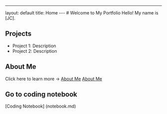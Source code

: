 ---
layout: default
title: Home
--- # Welcome to My Portfolio Hello! My name is [JC].
## Projects
- Project 1: Description
- Project 2: Description
## About Me
Click here to learn more → [About Me](about.md)
[About Me](about.md)
## Go to coding notebook
[Coding Notebook] (notebook.md)
